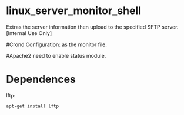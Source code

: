 # linux_server_monitor_shell
Extras the server information then upload to the specified SFTP server.[Internal Use Only]

#Crond Configuration:
as the monitor file.

#Apache2
need to enable status module.

# Dependences
lftp:
```bash
apt-get install lftp
```

